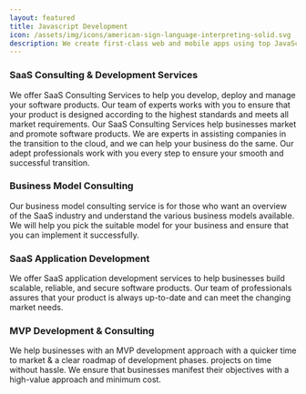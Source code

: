 ```yaml
---
layout: featured
title: Javascript Development
icon: /assets/img/icons/american-sign-language-interpreting-solid.svg
description: We create first-class web and mobile apps using top JavaScript technology. We have expertise on Node.js, Vue.js, Angular, React and React Native.
---
```




<div class="row">
    <div class="col-md-12">
        <div class="service-details mb-40">
            <h3>SaaS Consulting & Development Services</h3>
<p>We offer SaaS Consulting Services to help you develop, deploy and manage your software products. Our team of experts works with you to ensure that your product is designed according to the highest standards and meets all market requirements.
Our SaaS Consulting Services help businesses market and promote software products. We are experts in assisting companies in the transition to the cloud, and we can help your business do the same. Our adept professionals work with you every step to ensure your smooth and successful transition.</p>
        </div>
    </div>
</div>

<div class="row">
    <div class="col-md-4">
        <div class="service-details mb-40">
            <h3>Business Model Consulting</h3>
            <p>Our business model consulting service is for those who want an overview of the SaaS industry and understand the various business models available. We will help you pick the suitable model for your business and ensure that you can implement it successfully.</p>
        </div>
    </div>
    <div class="col-md-4">
        <div class="service-details mb-40">
            <h3>SaaS Application Development</h3>
            <p>We offer SaaS application development services to help businesses build scalable, reliable, and secure software products. Our team of professionals assures that your product is always up-to-date and can meet the changing market needs.</p>
        </div>
    </div>
    <div class="col-md-4">
        <div class="service-details mb-40">
            <h3>MVP Development & Consulting</h3>
            <p>We help businesses with an MVP development approach with a quicker time to market & a clear roadmap of development phases. projects on time without hassle. We ensure that businesses manifest their objectives with a high-value approach and minimum cost.</p>
        </div>
    </div>

</div>